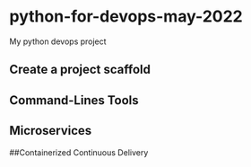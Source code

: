 # python-for-devops-may-2022
My python devops project

## Create a project scaffold

## Command-Lines Tools

## Microservices

##Containerized Continuous Delivery
